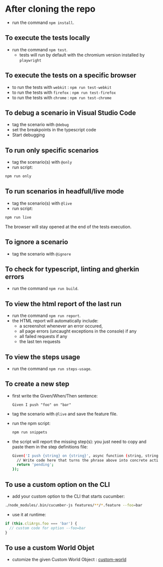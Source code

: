 # After cloning the repo

- run the command `npm install`.

## To execute the tests locally

- run the command `npm test`.
  - tests will run by default with the chromium version installed by `playwright`

## To execute the tests on a specific browser

- to run the tests with `webkit` : `npm run test-webkit`
- to run the tests with `firefox` : `npm run test-firefox`
- to run the tests with `chrome` : `npm run test-chrome`

## To debug a scenario in Visual Studio Code

- tag the scenario with `@debug`
- set the breakpoints in the typescript code
- Start debugging

## To run only specific scenarios

- tag the scenario(s) with `@only`
- run script:

```sh
npm run only
```

## To run scenarios in headfull/live mode

- tag the scenario(s) with `@live`
- run script:

```sh
npm run live
```

The browser will stay opened at the end of the tests execution.

## To ignore a scenario

- tag the scenario with `@ignore`

## To check for typescript, linting and gherkin errors

- run the command `npm run build`.

## To view the html report of the last run

- run the command `npm run report`.
- the HTML report will automatically include:
  - a screenshot whenever an error occured,
  - all page errors (uncaught exceptions in the console) if any
  - all failed requests if any
  - the last ten requests

## To view the steps usage

- run the command `npm run steps-usage`.

## To create a new step

- first write the Given/When/Then sentence:

  ```gherkin
  Given I push "foo" on "bar"
  ```

- tag the scenario with `@live` and save the feature file.

- run the npm script:

  ```sh
  npm run snippets
  ```

- the script will report the missing step(s): you just need to copy and paste them in the step definitions file:

  ```sh
  Given('I push {string} on {string}', async function (string, string2) {
    // Write code here that turns the phrase above into concrete actions
    return 'pending';
  });
  ```

## To use a custom option on the CLI

- add your custom option to the CLI that starts cucumber:

```sh
./node_modules/.bin/cucumber-js features/**/*.feature --foo=bar
```

- use it at runtime:

```js
if (this.cliArgs.foo === 'bar') {
  // custom code for option --foo=bar
}
```

## To use a custom World Objet

- cutomize the given Custom World Object : [custom-world](world/custom-world.ts)
